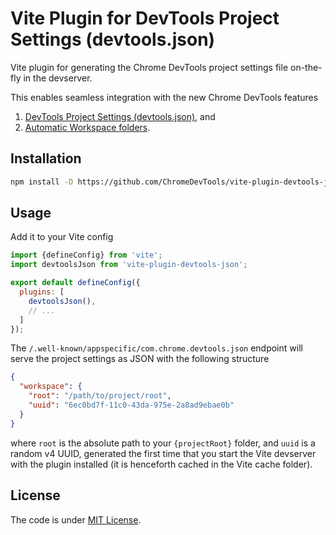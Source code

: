 # Vite Plugin for DevTools Project Settings (devtools.json)

Vite plugin for generating the Chrome DevTools project settings file on-the-fly
in the devserver.

This enables seamless integration with the new Chrome DevTools features

1. [DevTools Project Settings (devtools.json)](https://goo.gle/devtools-json-design), and
1. [Automatic Workspace folders](http://goo.gle/devtools-automatic-workspace-folders).

## Installation

```bash
npm install -D https://github.com/ChromeDevTools/vite-plugin-devtools-json
```

## Usage

Add it to your Vite config

```js
import {defineConfig} from 'vite';
import devtoolsJson from 'vite-plugin-devtools-json';

export default defineConfig({
  plugins: [
    devtoolsJson(),
    // ...
  ]
});
```

The `/.well-known/appspecific/com.chrome.devtools.json` endpoint will serve the
project settings as JSON with the following structure

```json
{
  "workspace": {
    "root": "/path/to/project/root",
    "uuid": "6ec0bd7f-11c0-43da-975e-2a8ad9ebae0b"
  }
}
```

where `root` is the absolute path to your `{projectRoot}` folder, and `uuid` is
a random v4 UUID, generated the first time that you start the Vite devserver
with the plugin installed (it is henceforth cached in the Vite cache folder).

## License

The code is under [MIT License](LICENSE).
